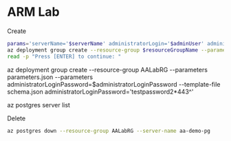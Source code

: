 # ARM Lab

Create

```sh
params='serverName='$serverName' administratorLogin='$adminUser' administratorLoginPassword='$adminPassword &&
az deployment group create --resource-group $resourceGroupName --parameters $params --template-uri https://raw.githubusercontent.com/Azure/azure-quickstart-templates/master/quickstarts/microsoft.dbforpostgresql/managed-postgresql-with-vnet/azuredeploy.json &&
read -p "Press [ENTER] to continue: "

```
az deployment group create --resource-group AALabRG --parameters parameters.json --parameters administratorLoginPassword=$administratorLoginPassword  --template-file schema.json
administratorLoginPassword='testpassword2*443^'


az postgres server list

Delete

```sh
az postgres down --resource-group AALabRG --server-name aa-demo-pg
```